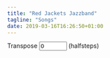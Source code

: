 ```yaml
---
title: "Red Jackets Jazzband"
tagline: "Songs"
date: 2019-03-16T16:26:50+01:00
---
```


<script src="/script/abcjs_midi_5.6.5-min.js" type="text/javascript"></script>
<script src="/script/render_abc.js" type="text/javascript"></script>

<div id="songslist"></div>
<div id="sheetmenu">
Transpose
<input type="number" id="transpose" name="quantity" value="0" min="-12" max="12" onchange="rerenderFile()">
 (halfsteps) </div>
<div id="songtitle"></div>
<div id="chordtable"></div>
<div id="notation" style="background:#ffffee"></div>

